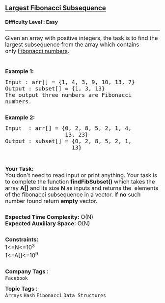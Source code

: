 <h2><a href="https://www.geeksforgeeks.org/problems/largest-fibonacci-subsequence2206/1?page=5&category=Arrays,Strings&difficulty=Easy&sortBy=accuracy">Largest Fibonacci Subsequence</a></h2><h3>Difficulty Level : Easy</h3><hr><div class="problems_problem_content__Xm_eO"><p><span style="font-size: 18px;">Given an array with positive integers, the task is to find the largest subsequence from the array which contains only&nbsp;<a href="http://www.geeksforgeeks.org/program-for-nth-fibonacci-number/">Fibonacci numbers</a>.</span></p>
<p>&nbsp;</p>
<p><span style="font-size: 18px;"><strong>Example 1:</strong></span></p>
<pre><span style="font-size: 18px;">Input : arr[] = {1, 4, 3, 9, 10, 13, 7}
Output : subset[] = {1, 3, 13}
The output three numbers are Fibonacci
numbers.</span></pre>
<div>&nbsp;</div>
<div><span style="font-size: 18px;"><strong>Example 2:</strong></span></div>
<pre><span style="font-size: 18px;">Input  : arr[] = {0, 2, 8, 5, 2, 1, 4,
                  13, 23}
Output : subset[] = {0, 2, 8, 5, 2, 1,
                    13}</span></pre>
<p><br><br><span style="font-size: 18px;"><strong>Your Task:&nbsp;&nbsp;</strong><br>You don't need to read input or print anything. Your task is to complete the function&nbsp;<strong>findFibSubset()</strong>&nbsp;which takes the array <strong>A[]</strong> and its size <strong>N</strong><strong> </strong>as inputs and returns the&nbsp; elements of the fibonacci subsequence in a vector. If <strong>no</strong> such number found return <strong>empty</strong> vector.</span></p>
<p><br><span style="font-size: 18px;"><strong>Expected Time Complexity:</strong> O(N)<br><strong>Expected Auxiliary Space:</strong> O(N)</span></p>
<p><br><span style="font-size: 18px;"><strong>Constraints:</strong><br>1&lt;=N&lt;=10<sup>3</sup><br>1&lt;=A[]&lt;=10<sup>9</sup></span><br>&nbsp;</p></div><p><span style=font-size:18px><strong>Company Tags : </strong><br><code>Facebook</code>&nbsp;<br><p><span style=font-size:18px><strong>Topic Tags : </strong><br><code>Arrays</code>&nbsp;<code>Hash</code>&nbsp;<code>Fibonacci</code>&nbsp;<code>Data Structures</code>&nbsp;
